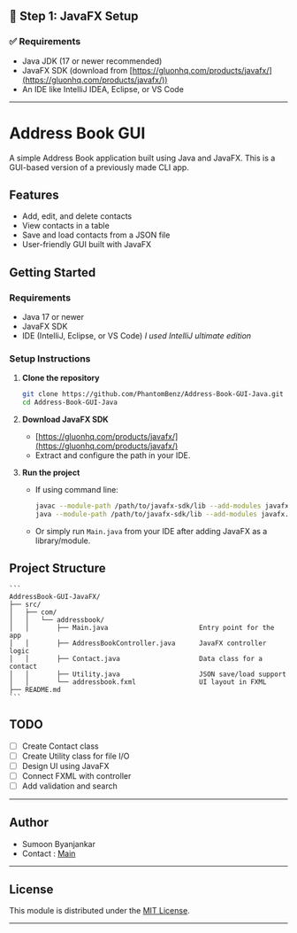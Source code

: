 ## 🧱 Step 1: JavaFX Setup

### ✅ Requirements

* Java JDK (17 or newer recommended)
* JavaFX SDK (download from [https://gluonhq.com/products/javafx/](https://gluonhq.com/products/javafx/))
* An IDE like IntelliJ IDEA, Eclipse, or VS Code

---
# Address Book GUI

A simple Address Book application built using Java and JavaFX. This is a GUI-based version of a previously made CLI app.

## Features

- Add, edit, and delete contacts
- View contacts in a table
- Save and load contacts from a JSON file
- User-friendly GUI built with JavaFX

## Getting Started

### Requirements

- Java 17 or newer
- JavaFX SDK
- IDE (IntelliJ, Eclipse, or VS Code) *I used IntelliJ ultimate edition*

### Setup Instructions

1. **Clone the repository**
   ```bash
   git clone https://github.com/PhantomBenz/Address-Book-GUI-Java.git
   cd Address-Book-GUI-Java
   ```

2. **Download JavaFX SDK**
   * [https://gluonhq.com/products/javafx/](https://gluonhq.com/products/javafx/)
   * Extract and configure the path in your IDE.

3. **Run the project**

   * If using command line:

     ```bash
     javac --module-path /path/to/javafx-sdk/lib --add-modules javafx.controls,javafx.fxml -d out src/com/addressbook/*.java
     java --module-path /path/to/javafx-sdk/lib --add-modules javafx.controls,javafx.fxml -cp out com.addressbook.Main
     ```

   * Or simply run `Main.java` from your IDE after adding JavaFX as a library/module.

## Project Structure

    ```
    AddressBook-GUI-JavaFX/
    ├── src/
    │   ├── com/
    │   │   └── addressbook/
    │   │       ├── Main.java                       Entry point for the app
    │   │       ├── AddressBookController.java      JavaFX controller logic
    │   │       ├── Contact.java                    Data class for a contact
    │   │       ├── Utility.java                    JSON save/load support
    │   │       └── addressbook.fxml                UI layout in FXML
    ├── README.md                        
    ```

## TODO

* [ ] Create Contact class
* [ ] Create Utility class for file I/O
* [ ] Design UI using JavaFX
* [ ] Connect FXML with controller
* [ ] Add validation and search

---

## Author

* Sumoon Byanjankar
* Contact : <a href="mailto:stu@sumoonbyanjankar.com.np">Main</a>

---

## License

This module is distributed under the [MIT License](LICENSE).

---